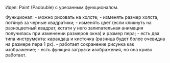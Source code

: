 Идея: Paint (Padouble) с урезанным функционалом.

Функционал:
    - можно рисовать на холсте;
    - изменять размер холста, потянув за черные квадратики;
    - изменять цвет (если кликнуть на разноцветный квадрат, кстати у него залипательная анимация получилась при изменении размеров окна) и размер пера;
    - есть два типа инструмента: карандаш и кисточка (разница будет более очевидна на размере пера 1 px).
    - работает сохранение рисунка как изображение;
    - есть функция загрузки изображения, но она криво работает.
    
